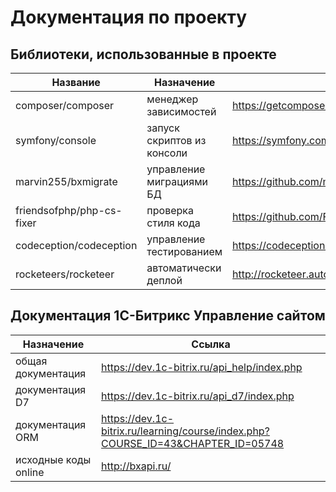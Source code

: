 Документация по проекту
=======================



Библиотеки, использованные в проекте
------------------------------------

|          Название         |            Назначение            |                       Ссылка                            |
|---------------------------|----------------------------------|---------------------------------------------------------|
| composer/composer         | менеджер зависимостей            | https://getcomposer.org/doc/                            |
| symfony/console           | запуск скриптов из консоли       | https://symfony.com/doc/current/components/console.html |
| marvin255/bxmigrate       | управление миграциями БД         | https://github.com/marvin255/bxmigrate                  |
| friendsofphp/php-cs-fixer | проверка стиля кода              | https://github.com/FriendsOfPHP/PHP-CS-Fixer            |
| codeception/codeception   | управление тестированием         | https://codeception.com/docs/01-Introduction            |
| rocketeers/rocketeer      | автоматически деплой             | http://rocketeer.autopergamene.eu/                      |



Документация 1С-Битрикс Управление сайтом
-----------------------------------------

|      Назначение      |                                      Ссылка                                      |
|----------------------|----------------------------------------------------------------------------------|
| общая документация   | https://dev.1c-bitrix.ru/api_help/index.php                                      |
| документация D7      | https://dev.1c-bitrix.ru/api_d7/index.php                                        |
| документация ORM     | https://dev.1c-bitrix.ru/learning/course/index.php?COURSE_ID=43&CHAPTER_ID=05748 |
| исходные коды online | http://bxapi.ru/                                                                 |
